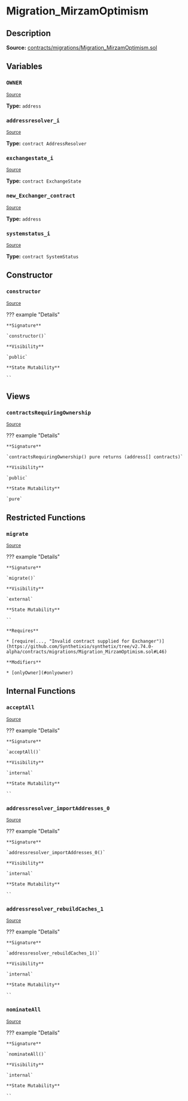 # Migration_MirzamOptimism

## Description

**Source:** [contracts/migrations/Migration_MirzamOptimism.sol](https://github.com/Synthetixio/synthetix/tree/v2.74.0-alpha/contracts/migrations/Migration_MirzamOptimism.sol)

## Variables

### `OWNER`

<sub>[Source](https://github.com/Synthetixio/synthetix/tree/v2.74.0-alpha/contracts/migrations/Migration_MirzamOptimism.sol#L16)</sub>

**Type:** `address`

### `addressresolver_i`

<sub>[Source](https://github.com/Synthetixio/synthetix/tree/v2.74.0-alpha/contracts/migrations/Migration_MirzamOptimism.sol#L23)</sub>

**Type:** `contract AddressResolver`

### `exchangestate_i`

<sub>[Source](https://github.com/Synthetixio/synthetix/tree/v2.74.0-alpha/contracts/migrations/Migration_MirzamOptimism.sol#L25)</sub>

**Type:** `contract ExchangeState`

### `new_Exchanger_contract`

<sub>[Source](https://github.com/Synthetixio/synthetix/tree/v2.74.0-alpha/contracts/migrations/Migration_MirzamOptimism.sol#L34)</sub>

**Type:** `address`

### `systemstatus_i`

<sub>[Source](https://github.com/Synthetixio/synthetix/tree/v2.74.0-alpha/contracts/migrations/Migration_MirzamOptimism.sol#L27)</sub>

**Type:** `contract SystemStatus`

## Constructor

### `constructor`

<sub>[Source](https://github.com/Synthetixio/synthetix/tree/v2.74.0-alpha/contracts/migrations/Migration_MirzamOptimism.sol#L36)</sub>

??? example "Details"

    **Signature**

    `constructor()`

    **Visibility**

    `public`

    **State Mutability**

    ``

## Views

### `contractsRequiringOwnership`

<sub>[Source](https://github.com/Synthetixio/synthetix/tree/v2.74.0-alpha/contracts/migrations/Migration_MirzamOptimism.sol#L38)</sub>

??? example "Details"

    **Signature**

    `contractsRequiringOwnership() pure returns (address[] contracts)`

    **Visibility**

    `public`

    **State Mutability**

    `pure`

## Restricted Functions

### `migrate`

<sub>[Source](https://github.com/Synthetixio/synthetix/tree/v2.74.0-alpha/contracts/migrations/Migration_MirzamOptimism.sol#L45)</sub>

??? example "Details"

    **Signature**

    `migrate()`

    **Visibility**

    `external`

    **State Mutability**

    ``

    **Requires**

    * [require(..., "Invalid contract supplied for Exchanger")](https://github.com/Synthetixio/synthetix/tree/v2.74.0-alpha/contracts/migrations/Migration_MirzamOptimism.sol#L46)

    **Modifiers**

    * [onlyOwner](#onlyowner)

## Internal Functions

### `acceptAll`

<sub>[Source](https://github.com/Synthetixio/synthetix/tree/v2.74.0-alpha/contracts/migrations/Migration_MirzamOptimism.sol#L68)</sub>

??? example "Details"

    **Signature**

    `acceptAll()`

    **Visibility**

    `internal`

    **State Mutability**

    ``

### `addressresolver_importAddresses_0`

<sub>[Source](https://github.com/Synthetixio/synthetix/tree/v2.74.0-alpha/contracts/migrations/Migration_MirzamOptimism.sol#L82)</sub>

??? example "Details"

    **Signature**

    `addressresolver_importAddresses_0()`

    **Visibility**

    `internal`

    **State Mutability**

    ``

### `addressresolver_rebuildCaches_1`

<sub>[Source](https://github.com/Synthetixio/synthetix/tree/v2.74.0-alpha/contracts/migrations/Migration_MirzamOptimism.sol#L93)</sub>

??? example "Details"

    **Signature**

    `addressresolver_rebuildCaches_1()`

    **Visibility**

    `internal`

    **State Mutability**

    ``

### `nominateAll`

<sub>[Source](https://github.com/Synthetixio/synthetix/tree/v2.74.0-alpha/contracts/migrations/Migration_MirzamOptimism.sol#L75)</sub>

??? example "Details"

    **Signature**

    `nominateAll()`

    **Visibility**

    `internal`

    **State Mutability**

    ``

